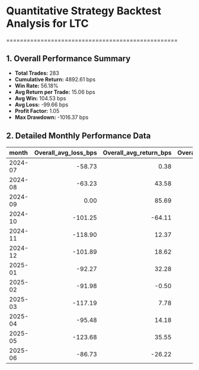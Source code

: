 # Quantitative Strategy Backtest Analysis for LTC
==================================================

## 1. Overall Performance Summary

- **Total Trades:** 283
- **Cumulative Return:** 4892.61 bps
- **Win Rate:** 56.18%
- **Avg Return per Trade:** 15.06 bps
- **Avg Win:** 104.53 bps
- **Avg Loss:** -99.66 bps
- **Profit Factor:** 1.05
- **Max Drawdown:** -1016.37 bps

## 2. Detailed Monthly Performance Data

| month   |   Overall_avg_loss_bps |   Overall_avg_return_bps |   Overall_avg_win_bps |   Overall_cumulative_return_bps |   Overall_max_drawdown_bps |   Overall_median_return_bps |   Overall_std_return_bps |   Overall_total_trades |   Overall_win_rate |   down_long_avg_loss_bps |   down_long_avg_return_bps |   down_long_avg_win_bps |   down_long_cumulative_return_bps |   down_long_max_drawdown_bps |   down_long_median_return_bps |   down_long_std_return_bps |   down_long_total_trades |   down_long_win_rate |   up_long_avg_loss_bps |   up_long_avg_return_bps |   up_long_avg_win_bps |   up_long_cumulative_return_bps |   up_long_max_drawdown_bps |   up_long_median_return_bps |   up_long_std_return_bps |   up_long_total_trades |   up_long_win_rate |
|:--------|-----------------------:|-------------------------:|----------------------:|--------------------------------:|---------------------------:|----------------------------:|-------------------------:|-----------------------:|-------------------:|-------------------------:|---------------------------:|------------------------:|----------------------------------:|-----------------------------:|------------------------------:|---------------------------:|-------------------------:|---------------------:|-----------------------:|-------------------------:|----------------------:|--------------------------------:|---------------------------:|----------------------------:|-------------------------:|-----------------------:|-------------------:|
| 2024-07 |                 -58.73 |                     0.38 |                118.61 |                           -0.12 |                    -146.63 |                      -43.88 |                    89.83 |                   6.00 |               0.33 |                   -58.73 |                       0.38 |                  118.61 |                             -0.12 |                      -146.63 |                        -43.88 |                      89.83 |                     6.00 |                 0.33 |                 nan    |                   nan    |                nan    |                          nan    |                     nan    |                      nan    |                   nan    |                 nan    |             nan    |
| 2024-08 |                 -63.23 |                    43.58 |                 92.88 |                          853.50 |                    -141.45 |                       58.99 |                    87.27 |                  19.00 |               0.68 |                   -65.24 |                      48.89 |                  105.96 |                            597.56 |                      -141.45 |                         67.91 |                      90.69 |                    12.00 |                 0.67 |                 -59.21 |                    34.47 |                 71.94 |                          241.51 |                     -60.90 |                       19.12 |                    80.25 |                   7.00 |               0.71 |
| 2024-09 |                   0.00 |                    85.69 |                 85.69 |                          172.05 |                       0.00 |                       85.69 |                    25.80 |                   2.00 |               1.00 |                     0.00 |                      59.88 |                   59.88 |                             59.88 |                         0.00 |                         59.88 |                       0.00 |                     1.00 |                 1.00 |                   0.00 |                   111.49 |                111.49 |                          111.49 |                       0.00 |                      111.49 |                     0.00 |                   1.00 |               1.00 |
| 2024-10 |                -101.25 |                   -64.11 |                 84.46 |                         -319.59 |                    -400.66 |                      -28.61 |                   112.66 |                   5.00 |               0.20 |                   -66.83 |                     -16.40 |                   84.46 |                            -50.03 |                      -133.36 |                        -28.61 |                      77.84 |                     3.00 |                 0.33 |                -135.67 |                  -135.67 |                  0.00 |                         -270.92 |                     -16.90 |                     -135.67 |                   118.78 |                   2.00 |               0.00 |
| 2024-11 |                -118.90 |                    12.37 |                 96.75 |                          504.86 |                    -912.29 |                       27.40 |                   182.33 |                  46.00 |               0.61 |                   -62.51 |                      26.33 |                   64.41 |                            812.33 |                      -349.01 |                         34.06 |                      72.33 |                    30.00 |                 0.70 |                -175.28 |                   -13.81 |                193.80 |                         -284.38 |                   -1044.73 |                       -4.21 |                   291.06 |                  16.00 |               0.44 |
| 2024-12 |                -101.89 |                    18.62 |                120.59 |                         1343.61 |                    -835.92 |                        9.03 |                   148.57 |                  72.00 |               0.54 |                  -111.34 |                      -5.27 |                  100.80 |                           -232.62 |                      -857.06 |                         -1.38 |                     135.55 |                    38.00 |                 0.50 |                 -89.05 |                    45.33 |                139.39 |                         1613.77 |                    -551.79 |                       25.00 |                   157.66 |                  34.00 |               0.59 |
| 2025-01 |                 -92.27 |                    32.28 |                134.85 |                         1014.97 |                    -307.97 |                       27.35 |                   145.31 |                  31.00 |               0.55 |                   -87.42 |                      24.97 |                  112.38 |                            395.02 |                      -224.63 |                         31.00 |                     120.80 |                    16.00 |                 0.56 |                 -97.13 |                    40.07 |                160.12 |                          596.39 |                    -508.19 |                       27.35 |                   167.19 |                  15.00 |               0.53 |
| 2025-02 |                 -91.98 |                    -0.50 |                 79.55 |                          -51.24 |                   -1016.37 |                        7.27 |                   113.45 |                  45.00 |               0.53 |                   -74.79 |                      28.26 |                  115.45 |                            682.11 |                      -482.29 |                         24.23 |                     120.57 |                    24.00 |                 0.54 |                -110.89 |                   -33.36 |                 37.12 |                         -686.52 |                    -813.91 |                        2.84 |                    94.55 |                  21.00 |               0.52 |
| 2025-03 |                -117.19 |                     7.78 |                132.75 |                          174.79 |                    -443.92 |                       -6.84 |                   149.47 |                  26.00 |               0.50 |                   -72.26 |                      27.19 |                  114.20 |                            407.31 |                      -154.90 |                         45.95 |                     103.56 |                    15.00 |                 0.53 |                -169.61 |                   -18.69 |                162.42 |                         -223.42 |                    -600.73 |                     -113.02 |                   192.27 |                  11.00 |               0.45 |
| 2025-04 |                 -95.48 |                    14.18 |                 90.94 |                          233.49 |                    -314.02 |                       17.04 |                   108.76 |                  17.00 |               0.59 |                   -92.59 |                     -36.07 |                   48.72 |                           -358.50 |                      -367.11 |                        -38.87 |                      86.58 |                    10.00 |                 0.40 |                -112.83 |                    85.95 |                119.08 |                          614.01 |                       0.00 |                      108.61 |                    96.24 |                   7.00 |               0.86 |
| 2025-05 |                -123.68 |                    35.55 |                 75.35 |                          357.51 |                    -201.95 |                       54.19 |                    84.60 |                  10.00 |               0.80 |                  -123.68 |                      27.11 |                   77.38 |                            215.50 |                      -201.95 |                         52.40 |                      92.40 |                     8.00 |                 0.75 |                   0.00 |                    69.28 |                 69.28 |                          139.02 |                       0.00 |                       69.28 |                    14.44 |                   2.00 |               1.00 |
| 2025-06 |                 -86.73 |                   -26.22 |                 34.30 |                         -105.24 |                     -74.61 |                      -31.39 |                    63.16 |                   4.00 |               0.50 |                   -86.73 |                     -53.88 |                   11.83 |                           -161.11 |                       -74.61 |                        -74.61 |                      47.51 |                     3.00 |                 0.33 |                   0.00 |                    56.78 |                 56.78 |                           56.78 |                       0.00 |                       56.78 |                     0.00 |                   1.00 |               1.00 |